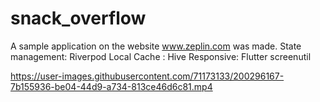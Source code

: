 # snack_overflow

A sample application on the website www.zeplin.com was made.
State management: Riverpod
Local Cache : Hive
Responsive: Flutter screenutil



https://user-images.githubusercontent.com/71173133/200296167-7b155936-be04-44d9-a734-813ce46d6c81.mp4


